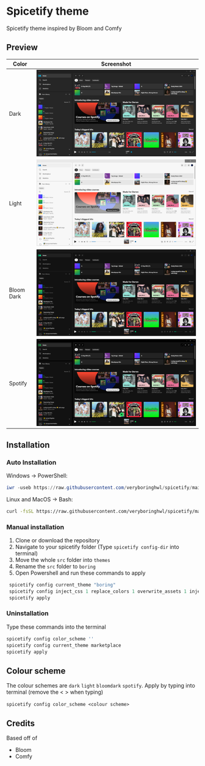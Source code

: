 <div>
<h1>Spicetify theme</h1>
<p>Spicetify theme inspired by Bloom and Comfy</p>
</div>

## Preview

| Color                 |  Screenshot                           |
|-----------------------|---------------------------------------|
| Dark                  | ![(image)](assets/dark.png)           |
| Light                 | ![(image)](assets/light.png)          |
| Bloom Dark            | ![(image)](assets/bloomdark.png)      |
| Spotify               | ![(image)](assets/spotify.png)        |

## Installation

### Auto Installation
Windows → PowerShell:

```powershell
iwr -useb https://raw.githubusercontent.com/veryboringhwl/spicetify/main/install.ps1 | iex
```

Linux and MacOS → Bash:
```bash
curl -fsSL https://raw.githubusercontent.com/veryboringhwl/spicetify/main/install.sh | sh
```

### Manual installation
1. Clone or download the repository
2. Navigate to your spicetify folder (Type `spicetify config-dir` into terminal)
3. Move the whole `src` folder into `themes`
4. Rename the `src` folder to `boring`
4. Open Powershell and run these commands to apply
```powershell
 spicetify config current_theme "boring"
 spicetify config inject_css 1 replace_colors 1 overwrite_assets 1 inject_theme_js 1
 spicetify apply
```

### Uninstallation
Type these commands into the terminal
```powershell
spicetify config color_scheme ''
spicetify config current_theme marketplace
spicetify apply
```

## Colour scheme
The colour schemes are `dark` `light` `bloomdark` `spotify`. Apply by typing into terminal (remove the < > when typing)

```spicetify config color_scheme <colour scheme>```

## Credits
Based off of
- Bloom
- Comfy